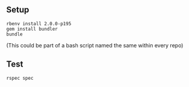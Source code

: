

## Setup

    rbenv install 2.0.0-p195
    gem install bundler
    bundle

(This could be part of a bash script named the same within every repo)


## Test

    rspec spec

